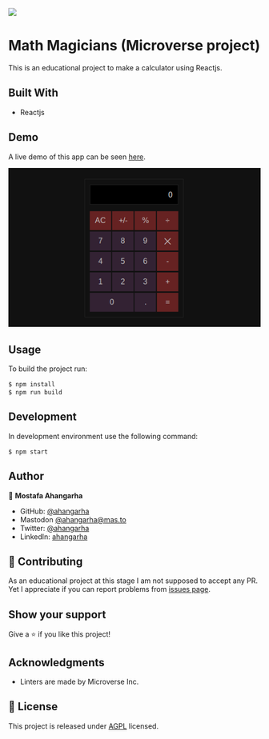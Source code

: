 ![](https://img.shields.io/badge/Microverse-blueviolet)

# Math Magicians (Microverse project)

This is an educational project to make a calculator using Reactjs.

## Built With

- Reactjs

## Demo

A live demo of this app can be seen [here](https://ahangarha.github.io/MV-MathMagicians/).

![Screenshot](./screenshot.png)

## Usage

To build the project run:

```
$ npm install
$ npm run build
```

## Development

In development environment use the following command:

```
$ npm start
```

## Author

👤 **Mostafa Ahangarha**

- GitHub: [@ahangarha](https://github.com/ahangarha)
- Mastodon [@ahangarha@mas.to](https://mas.to/@ahangarha)
- Twitter: [@ahangarha](https://twitter.com/ahangarha)
- LinkedIn: [ahangarha](https://linkedin.com/in/ahangarha)

## 🤝 Contributing

As an educational project at this stage I am not supposed to accept any PR. Yet I appreciate if you can report problems from [issues page](../../issues/).

## Show your support

Give a ⭐️ if you like this project!

## Acknowledgments

- Linters are made by Microverse Inc.

## 📝 License

This project is released under [AGPL](./LICENSE) licensed.
